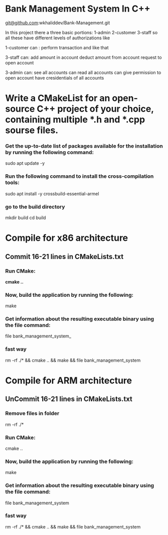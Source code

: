 # Bank Management System In C++

git@github.com:wkhaliddev/Bank-Management.git


In this project there a three basic portions:
1-admin
2-customer
3-staff
so all these have different levels of authorizations like 

1-customer can :
perform transaction and like that

3-staff can:
add amount in account
deduct amount from account
request to open account

3-admin can:
see all accounts 
can read all accounts
can give permission to open account
have cresidentials of all accounts


# Write a CMakeList for an open-source C++ project of your choice, containing multiple *.h and *.cpp sourse files.

### Get the up-to-date list of packages available for the installation by running the following command:
sudo apt update -y

### Run the following command to install the cross-compilation tools:
sudo apt install -y crossbuild-essential-armel

### go to the build directory
mkdir build
cd build


# Compile for x86 architecture
## Commit 16-21 lines in CMakeLists.txt
### Run CMake:
**cmake ..**

### Now, build the application by running the following:
make

### Get information about the resulting executable binary using the file command:
file bank_management_system_

### fast way
rm -rf ./* && cmake .. && make && file bank_management_system


# Compile for ARM architecture
## UnCommit 16-21 lines in CMakeLists.txt
### Remove files in folder
rm -rf ./*

### Run CMake:
cmake ..

### Now, build the application by running the following:
make

### Get information about the resulting executable binary using the file command:
file bank_management_system

### fast way
rm -rf ./* && cmake .. && make && file bank_management_system
